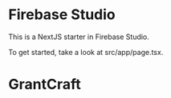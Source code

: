 # Firebase Studio

This is a NextJS starter in Firebase Studio.

To get started, take a look at src/app/page.tsx.
# GrantCraft
